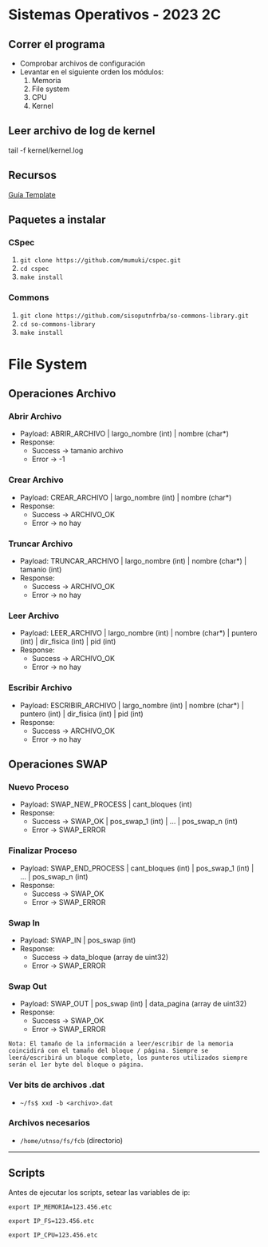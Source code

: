 # Sistemas Operativos - 2023 2C

## Correr el programa
- Comprobar archivos de configuración
- Levantar en el siguiente orden los módulos:
  1. Memoria
  2. File system 
  3. CPU
  4. Kernel

## Leer archivo de log de kernel
tail -f kernel/kernel.log

## Recursos

[Guía Template](https://raniagus.github.io/so-project-template/guia/)

## Paquetes a instalar

### CSpec

1. `git clone https://github.com/mumuki/cspec.git`
2. `cd cspec`
3. `make install`

### Commons

1. `git clone https://github.com/sisoputnfrba/so-commons-library.git`
2. `cd so-commons-library`
3. `make install`

# File System

## Operaciones Archivo
### Abrir Archivo
- Payload: ABRIR_ARCHIVO | largo_nombre (int) | nombre (char*)
- Response: 
  - Success -> tamanio archivo
  - Error -> -1

### Crear Archivo
- Payload: CREAR_ARCHIVO | largo_nombre (int) | nombre (char*)
- Response: 
  - Success -> ARCHIVO_OK
  - Error -> no hay

### Truncar Archivo
- Payload: TRUNCAR_ARCHIVO | largo_nombre (int) | nombre (char*) | tamanio (int)
- Response: 
  - Success -> ARCHIVO_OK
  - Error -> no hay

### Leer Archivo
- Payload: LEER_ARCHIVO | largo_nombre (int) | nombre (char*) | puntero (int) | dir_fisica (int) | pid (int)
- Response: 
  - Success -> ARCHIVO_OK
  - Error -> no hay

### Escribir Archivo
- Payload: ESCRIBIR_ARCHIVO | largo_nombre (int) | nombre (char*) | puntero (int) | dir_fisica (int) | pid (int)
- Response: 
  - Success -> ARCHIVO_OK
  - Error -> no hay

## Operaciones SWAP
### Nuevo Proceso
- Payload: SWAP_NEW_PROCESS | cant_bloques (int)
- Response: 
  - Success -> SWAP_OK | pos_swap_1 (int) | ... | pos_swap_n (int) 
  - Error -> SWAP_ERROR

### Finalizar Proceso
- Payload: SWAP_END_PROCESS | cant_bloques (int) | pos_swap_1 (int) | ... | pos_swap_n (int) 
- Response: 
  - Success -> SWAP_OK 
  - Error -> SWAP_ERROR

### Swap In
- Payload: SWAP_IN | pos_swap (int)
- Response: 
  - Success -> data_bloque (array de uint32) 
  - Error -> SWAP_ERROR

### Swap Out
- Payload: SWAP_OUT | pos_swap (int) | data_pagina (array de uint32)
- Response: 
  - Success -> SWAP_OK
  - Error -> SWAP_ERROR


```
Nota: El tamaño de la información a leer/escribir de la memoria coincidirá con el tamaño del bloque / página. Siempre se leerá/escribirá un bloque completo, los punteros utilizados siempre serán el 1er byte del bloque o página.
```

### Ver bits de archivos .dat
- `~/fs$ xxd -b <archivo>.dat`
### Archivos necesarios
- `/home/utnso/fs/fcb` (directorio)

---
## Scripts
Antes de ejecutar los scripts, setear las variables de ip:

`export IP_MEMORIA=123.456.etc`

`export IP_FS=123.456.etc` 

`export IP_CPU=123.456.etc`
